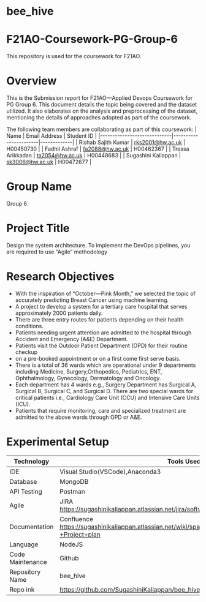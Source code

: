 # bee_hive
# F21AO-Coursework-PG-Group-6
  This repository is used for the coursework for F21AO. 
# Overview
  This is the Submission report for F21AO—Applied Devops Coursework for PG Group 6. This document details the topic being covered and the dataset utilized. It also elaborates on the analysis and preprocessing of the dataset, mentioning the details of approaches adopted as part of the coursework. 

 


The following team members are collaborating as part of this coursework: 
| Name                        | Email Address         | Student ID  |
|-----------------------------|-----------------------|-------------|
| Rishab Sajith Kumar         | rks2001@hw.ac.uk      | H00450730   |
| Fadhil Ashraf               | fa2088@hw.ac.uk       | H00462367   |
| Tressa Arikkadan            | ta2054@hw.ac.uk       | H00448683   |
| Sugashini Kaliappan         | sk3006@hw.ac.uk       | H00472677   |

# Group Name 
  Group 6

# Project Title
  Design the system architecture. To implement the DevOps pipelines, you are required to use “Agile” methodology

# Research Objectives
  - With the inspiration of “October—Pink Month,” we selected the topic of accurately predicting Breast Cancer using machine learning.
  - A project to develop a system for a tertiary care hospital that serves approximately 2000 patients daily.
  - There are three entry routes for patients depending on their health conditions.
  - Patients needing urgent attention are admitted to the hospital through Accident and Emergency (A&E) Department.
  - Patients visit the Outdoor Patient Department (OPD) for their routine checkup
  - on a pre-booked appointment or on a first come first serve basis.
  - There is a total of 36 wards which are operational under 9 departments including Medicine, Surgery,Orthopedics, Pediatrics, ENT, Ophthalmology, Gynecology, Dermatology and Oncology.
  - Each department has 4 wards e.g., Surgery Department has Surgical A, Surgical B, Surgical C, and Surgical D. There are two special wards for critical patients i.e., Cardiology Care Unit (CCU) and Intensive Care Units (ICU).
  - Patients that require monitoring, care and specialized treatment are admitted to the above wards through OPD or A&E.

# Experimental Setup

| Technology                      |  Tools Used        | 
|-----------------------------|-----------------------|
| IDE  | Visual Studio(VSCode),Anaconda3      | 
| Database  | MongoDB      | 
| API Testing  | Postman      | 
| Agile  | JIRA  https://sugashinikaliappan.atlassian.net/jira/software/projects/BHW/boards/3/backlog    | 
| Documentation | Confluence https://sugashinikaliappan.atlassian.net/wiki/spaces/PP/pages/98543/Bee+Hive+-+Project+plan     | 
| Language    | NodeJS       | 
| Code Maintenance         | Github       | 
| Repository Name           | bee_hive      | 
| Repo ink         | https://github.com/SugashiniKaliappan/bee_hive     |



